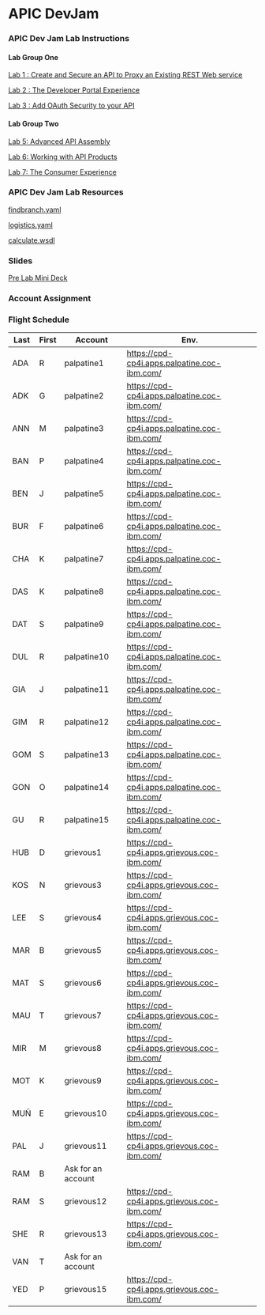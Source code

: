 
# APIC DevJam #

### **APIC Dev Jam Lab Instructions** ###
#### Lab Group One

[Lab 1 : Create and Secure an API to Proxy an Existing REST Web service](./Lab1)

[Lab 2 : The Developer Portal Experience](./Lab2)

[Lab 3 : Add OAuth Security to your API](./Lab3)

#### Lab Group Two

[Lab 5: Advanced API Assembly](./Lab5)

[Lab 6: Working with API Products](./Lab6)

[Lab 7: The Consumer Experience](./Lab7)  


### **APIC Dev Jam Lab Resources** ###

[findbranch.yaml](./resources/findbranch.yaml)

[logistics.yaml](./resources/logistics.yaml)

[calculate.wsdl](./resources/calculate.wsdl)  

### Slides ###
[Pre Lab Mini Deck](APIC_ExperienceLab.md)

### Account Assignment ###
### Flight Schedule ###
| Last | First | Account            | Env.                                           |
|------|-------|--------------------|------------------------------------------------|
| ADA  | R     | palpatine1         | https://cpd-cp4i.apps.palpatine.coc-ibm.com/   |
| ADK  | G     | palpatine2         | https://cpd-cp4i.apps.palpatine.coc-ibm.com/   |
| ANN  | M     | palpatine3         | https://cpd-cp4i.apps.palpatine.coc-ibm.com/   |
| BAN  | P     | palpatine4         | https://cpd-cp4i.apps.palpatine.coc-ibm.com/   |
| BEN  | J     | palpatine5         | https://cpd-cp4i.apps.palpatine.coc-ibm.com/   |
| BUR  | F     | palpatine6         | https://cpd-cp4i.apps.palpatine.coc-ibm.com/   |
| CHA  | K     | palpatine7         | https://cpd-cp4i.apps.palpatine.coc-ibm.com/   |
| DAS  | K     | palpatine8         | https://cpd-cp4i.apps.palpatine.coc-ibm.com/   |
| DAT  | S     | palpatine9         | https://cpd-cp4i.apps.palpatine.coc-ibm.com/   |
| DUL  | R     | palpatine10        | https://cpd-cp4i.apps.palpatine.coc-ibm.com/   |
| GIA  | J     | palpatine11        | https://cpd-cp4i.apps.palpatine.coc-ibm.com/   |
| GIM  | R     | palpatine12        | https://cpd-cp4i.apps.palpatine.coc-ibm.com/   |
| GOM  | S     | palpatine13        | https://cpd-cp4i.apps.palpatine.coc-ibm.com/   |
| GON  | O     | palpatine14        | https://cpd-cp4i.apps.palpatine.coc-ibm.com/   |
| GU   | R     | palpatine15        | https://cpd-cp4i.apps.palpatine.coc-ibm.com/   |
| HUB  | D     | grievous1          | https://cpd-cp4i.apps.grievous.coc-ibm.com/    |
| KOS  | N     | grievous3          | https://cpd-cp4i.apps.grievous.coc-ibm.com/    |
| LEE  | S     | grievous4          | https://cpd-cp4i.apps.grievous.coc-ibm.com/    |
| MAR  | B     | grievous5          | https://cpd-cp4i.apps.grievous.coc-ibm.com/    |
| MAT  | S     | grievous6          | https://cpd-cp4i.apps.grievous.coc-ibm.com/    |
| MAU  | T     | grievous7          | https://cpd-cp4i.apps.grievous.coc-ibm.com/    |
| MIR  | M     | grievous8          | https://cpd-cp4i.apps.grievous.coc-ibm.com/    |
| MOT  | K     | grievous9          | https://cpd-cp4i.apps.grievous.coc-ibm.com/    |
| MUÑ  | E     | grievous10         | https://cpd-cp4i.apps.grievous.coc-ibm.com/    |
| PAL  | J     | grievous11         | https://cpd-cp4i.apps.grievous.coc-ibm.com/    |
| RAM  | B     | Ask for an account |                                                |
| RAM  | S     | grievous12         | https://cpd-cp4i.apps.grievous.coc-ibm.com/    |
| SHE  | R     | grievous13         | https://cpd-cp4i.apps.grievous.coc-ibm.com/    |
| VAN  | T     | Ask for an account |                                                |
| YED  | P     | grievous15         | https://cpd-cp4i.apps.grievous.coc-ibm.com/    |